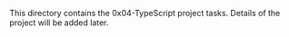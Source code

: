 This directory contains the 0x04-TypeScript project tasks. Details of the project will be added later.

